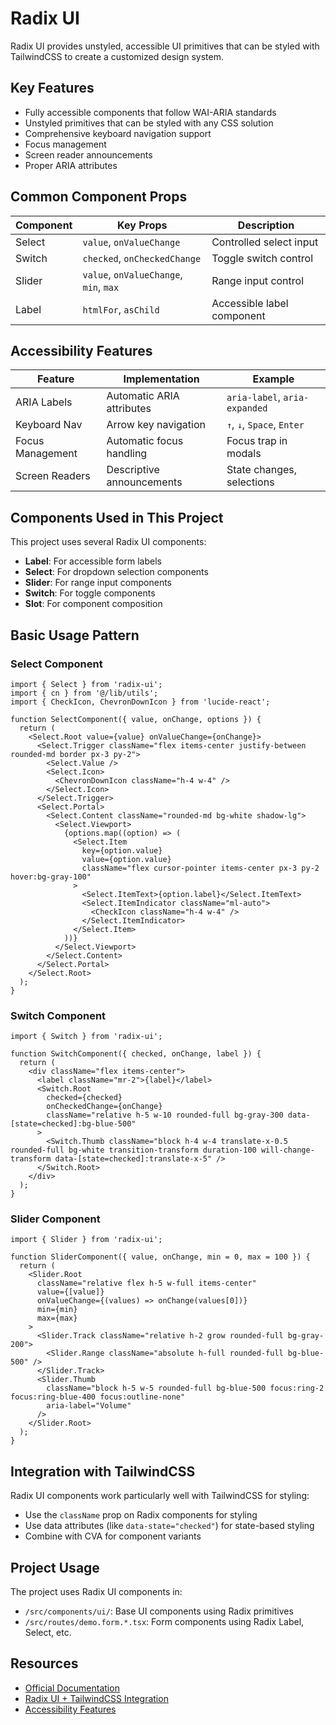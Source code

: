 # Radix UI

Radix UI provides unstyled, accessible UI primitives that can be styled with TailwindCSS to create a customized design system.

## Key Features

- Fully accessible components that follow WAI-ARIA standards
- Unstyled primitives that can be styled with any CSS solution
- Comprehensive keyboard navigation support
- Focus management
- Screen reader announcements
- Proper ARIA attributes

## Common Component Props

| Component | Key Props                              | Description                |
| --------- | -------------------------------------- | -------------------------- |
| Select    | `value`, `onValueChange`               | Controlled select input    |
| Switch    | `checked`, `onCheckedChange`           | Toggle switch control      |
| Slider    | `value`, `onValueChange`, `min`, `max` | Range input control        |
| Label     | `htmlFor`, `asChild`                   | Accessible label component |

## Accessibility Features

| Feature          | Implementation            | Example                       |
| ---------------- | ------------------------- | ----------------------------- |
| ARIA Labels      | Automatic ARIA attributes | `aria-label`, `aria-expanded` |
| Keyboard Nav     | Arrow key navigation      | `↑`, `↓`, `Space`, `Enter`    |
| Focus Management | Automatic focus handling  | Focus trap in modals          |
| Screen Readers   | Descriptive announcements | State changes, selections     |

## Components Used in This Project

This project uses several Radix UI components:

- **Label**: For accessible form labels
- **Select**: For dropdown selection components
- **Slider**: For range input components
- **Switch**: For toggle components
- **Slot**: For component composition

## Basic Usage Pattern

### Select Component

```tsx
import { Select } from 'radix-ui';
import { cn } from '@/lib/utils';
import { CheckIcon, ChevronDownIcon } from 'lucide-react';

function SelectComponent({ value, onChange, options }) {
  return (
    <Select.Root value={value} onValueChange={onChange}>
      <Select.Trigger className="flex items-center justify-between rounded-md border px-3 py-2">
        <Select.Value />
        <Select.Icon>
          <ChevronDownIcon className="h-4 w-4" />
        </Select.Icon>
      </Select.Trigger>
      <Select.Portal>
        <Select.Content className="rounded-md bg-white shadow-lg">
          <Select.Viewport>
            {options.map((option) => (
              <Select.Item
                key={option.value}
                value={option.value}
                className="flex cursor-pointer items-center px-3 py-2 hover:bg-gray-100"
              >
                <Select.ItemText>{option.label}</Select.ItemText>
                <Select.ItemIndicator className="ml-auto">
                  <CheckIcon className="h-4 w-4" />
                </Select.ItemIndicator>
              </Select.Item>
            ))}
          </Select.Viewport>
        </Select.Content>
      </Select.Portal>
    </Select.Root>
  );
}
```

### Switch Component

```tsx
import { Switch } from 'radix-ui';

function SwitchComponent({ checked, onChange, label }) {
  return (
    <div className="flex items-center">
      <label className="mr-2">{label}</label>
      <Switch.Root
        checked={checked}
        onCheckedChange={onChange}
        className="relative h-5 w-10 rounded-full bg-gray-300 data-[state=checked]:bg-blue-500"
      >
        <Switch.Thumb className="block h-4 w-4 translate-x-0.5 rounded-full bg-white transition-transform duration-100 will-change-transform data-[state=checked]:translate-x-5" />
      </Switch.Root>
    </div>
  );
}
```

### Slider Component

```tsx
import { Slider } from 'radix-ui';

function SliderComponent({ value, onChange, min = 0, max = 100 }) {
  return (
    <Slider.Root
      className="relative flex h-5 w-full items-center"
      value={[value]}
      onValueChange={(values) => onChange(values[0])}
      min={min}
      max={max}
    >
      <Slider.Track className="relative h-2 grow rounded-full bg-gray-200">
        <Slider.Range className="absolute h-full rounded-full bg-blue-500" />
      </Slider.Track>
      <Slider.Thumb
        className="block h-5 w-5 rounded-full bg-blue-500 focus:ring-2 focus:ring-blue-400 focus:outline-none"
        aria-label="Volume"
      />
    </Slider.Root>
  );
}
```

## Integration with TailwindCSS

Radix UI components work particularly well with TailwindCSS for styling:

- Use the `className` prop on Radix components for styling
- Use data attributes (like `data-state="checked"`) for state-based styling
- Combine with CVA for component variants

## Project Usage

The project uses Radix UI components in:

- `/src/components/ui/`: Base UI components using Radix primitives
- `/src/routes/demo.form.*.tsx`: Form components using Radix Label, Select, etc.

## Resources

- [Official Documentation](https://www.radix-ui.com/docs/primitives/overview/introduction)
- [Radix UI + TailwindCSS Integration](https://www.radix-ui.com/docs/primitives/guides/styling#tailwindcss)
- [Accessibility Features](https://www.radix-ui.com/docs/primitives/overview/accessibility)
